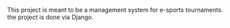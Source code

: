 This project is meant to be a management system for e-sports tournaments.
the project is done via Django.

 
 
